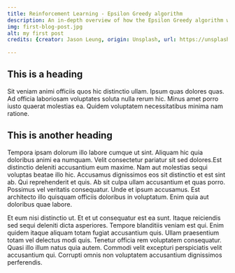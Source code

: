 ```yaml
---
title: Reinforcement Learning - Epsilon Greedy algorithm
description: An in-depth overview of how the Epsilon Greedy algorithm works. Complete with example code and simulation.
img: first-blog-post.jpg
alt: my first post
credits: {creator: Jason Leung, origin: Unsplash, url: https://unsplash.com/photos/HBGYvOKXu8A}
  
---
```


## This is a heading

Sit veniam animi officiis quos hic distinctio ullam. Ipsum quas dolores quas. Ad officia laboriosam voluptates soluta nulla rerum hic. Minus amet porro iusto quaerat molestias ea. Quidem voluptatem necessitatibus minima nam ratione.

<epsilon-greedy></epsilon-greedy>

## This is another heading

Tempora ipsam dolorum illo labore cumque ut sint. Aliquam hic quia doloribus animi ea numquam. Velit consectetur pariatur sit sed dolores.Est distinctio deleniti accusantium eum maxime. Nam aut molestias sequi voluptas beatae illo hic. Accusamus dignissimos eos sit distinctio et est sint ab. Qui reprehenderit et quis. Ab sit culpa ullam accusantium et quas porro. Possimus vel veritatis consequatur. Unde et ipsum accusamus. Est architecto illo quisquam officiis doloribus in voluptatum. Enim quia aut doloribus quae labore.

Et eum nisi distinctio ut. Et et ut consequatur est ea sunt. Itaque reiciendis sed sequi deleniti dicta asperiores. Tempore blanditiis veniam est qui. Enim quidem itaque aliquam totam fugiat accusantium quis. Ullam praesentium totam vel delectus modi quis. Tenetur officia rem voluptatem consequatur. Quasi illo illum natus quia autem. Commodi velit excepturi perspiciatis velit accusantium qui. Corrupti omnis non voluptatem accusantium dignissimos perferendis.
